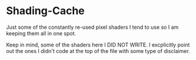 # Shading-Cache
Just some of the constantly re-used pixel shaders I tend to use so I am keeping them all in one spot.

Keep in mind, some of the shaders here I DID NOT WRITE. I excplicitly point out the ones I didn't code at the top of the file with some type of disclaimer.
